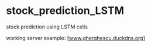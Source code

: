 # stock_prediction_LSTM
 stock prediction using LSTM cells
 
 working server example: [www.gherghescu.duckdns.org]

